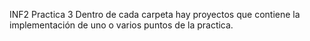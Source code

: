 INF2 Practica 3 
Dentro de cada carpeta hay proyectos que contiene la implementación de uno o varios puntos de la practica. 